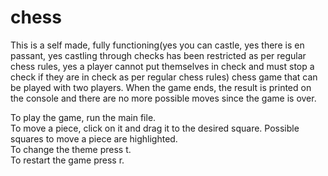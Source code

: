 # chess
This is a self made, fully functioning(yes you can castle, yes there is en passant, yes castling through checks has been restricted as per regular chess rules, yes a player cannot put themselves in check and must stop a check if they are in check as per regular chess rules) chess game that can be played with two players. When the game ends, the result is printed on the console and there are no more possible moves since the game is over. 

To play the game, run the main file.   
To move a piece, click on it and drag it to the desired square. Possible squares to move a piece are highlighted.   
To change the theme press t.   
To restart the game press r.   